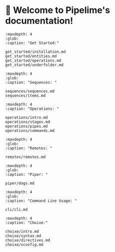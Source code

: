 # 🍋 Welcome to Pipelime's documentation!

```{toctree}
:maxdepth: 4
:glob:
:caption: "Get Started:"

get_started/installation.md
get_started/entities.md
get_started/operations.md
get_started/underfolder.md
```

```{toctree}
:maxdepth: 4
:glob:
:caption: "Sequences: "

sequences/sequences.md
sequences/items.md
```

```{toctree}
:maxdepth: 4
:caption: "Operations: "

operations/intro.md
operations/stages.md
operations/pipes.md
operations/commands.md
```

```{toctree}
:maxdepth: 4
:glob:
:caption: "Remotes: "

remotes/remotes.md
```

```{toctree}
:maxdepth: 4
:glob:
:caption: "Piper: "

piper/dags.md
```

```{toctree}
:maxdepth: 4
:glob:
:caption: "Command Line Usage: "

cli/cli.md
```

```{toctree}
:maxdepth: 4
:caption: "Choixe:"

choixe/intro.md
choixe/syntax.md
choixe/directives.md
choixe/xconfig.md
```
